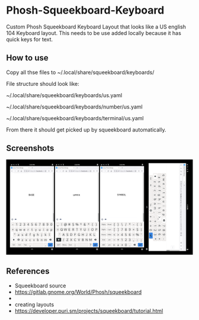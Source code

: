 # Phosh-Squeekboard-Keyboard
Custom Phosh Squeekboard Keyboard Layout that looks like a US english 104 Keyboard layout. This needs to be use added locally because it has quick keys for text. 

How to use
--------

Copy all thse files to ~/.local/share/squeekboard/keyboards/

File structure should look like:

~/.local/share/squeekboard/keyboards/us.yaml

~/.local/share/squeekboard/keyboards/number/us.yaml

~/.local/share/squeekboard/keyboards/terminal/us.yaml

From there it should get picked up by squeekboard automatically.

Screenshots
--------

![ScreenShot](screenshot.png)

References
--------

- Squeekboard source
- https://gitlab.gnome.org/World/Phosh/squeekboard
- 
- creating layouts
- https://developer.puri.sm/projects/squeekboard/tutorial.html

